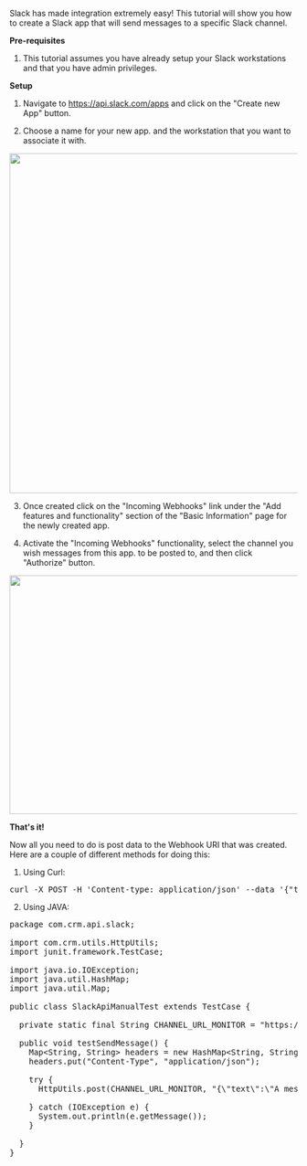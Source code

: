 Slack has made integration extremely easy! This tutorial will show you how to create a Slack app that will send messages to a specific Slack channel.

<strong>Pre-requisites</strong>

1. This tutorial assumes you have already setup your Slack workstations and that you have admin privileges.

<strong>Setup</strong>

1. Navigate to <a href="https://api.slack.com/apps">https://api.slack.com/apps</a> and click on the "Create new App" button.

2. Choose a name for your new app. and the workstation that you want to associate it with.

<img class="aligncenter size-full wp-image-950" src="http://chrismepham.co.uk/blog/wp-content/uploads/2018/06/slack-create.png" alt="" width="1020" height="595" />

3. Once created click on the "Incoming Webhooks" link under the "Add features and functionality" section of the "Basic Information" page for the newly created app.

4. Activate the "Incoming Webhooks" functionality, select the channel you wish messages from this app. to be posted to, and then click "Authorize" button.

<img class="aligncenter size-full wp-image-954" src="http://chrismepham.co.uk/blog/wp-content/uploads/2018/06/slack-authorize.png" alt="" width="628" height="418" />

<strong>That's it!</strong>

Now all you need to do is post data to the Webhook URI that was created. Here are a couple of different methods for doing this:

1. Using Curl:
<pre class="EnlighterJSRAW" data-enlighter-language="shell">curl -X POST -H 'Content-type: application/json' --data '{"text":"Hello, World!"}' https://hooks.slack.com/services/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</pre>
2. Using JAVA:
<pre class="EnlighterJSRAW" data-enlighter-language="java">package com.crm.api.slack;

import com.crm.utils.HttpUtils;
import junit.framework.TestCase;

import java.io.IOException;
import java.util.HashMap;
import java.util.Map;

public class SlackApiManualTest extends TestCase {

  private static final String CHANNEL_URL_MONITOR = "https://hooks.slack.com/services/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";

  public void testSendMessage() {
    Map&lt;String, String&gt; headers = new HashMap&lt;String, String&gt;();
    headers.put("Content-Type", "application/json");
  
    try {
      HttpUtils.post(CHANNEL_URL_MONITOR, "{\"text\":\"A message\"}", headers, HttpUtils.METHOD_POST);
  
    } catch (IOException e) {
      System.out.println(e.getMessage());
    }
  
  }
}</pre>
&nbsp;
